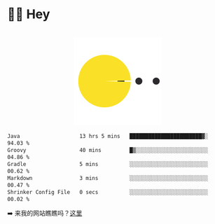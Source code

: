 
# 👋🏻 Hey
<div align="center">
	<br>
	<img src="https://raw.githubusercontent.com/Aniket965/Aniket965/master/pacman.svg?sanitize=true" width="200" height="200">
	<br>
</div>

<!--START_SECTION:waka-->

```text
Java                   13 hrs 5 mins   ███████████████████████▓░   94.03 %
Groovy                 40 mins         █▒░░░░░░░░░░░░░░░░░░░░░░░   04.86 %
Gradle                 5 mins          ░░░░░░░░░░░░░░░░░░░░░░░░░   00.62 %
Markdown               3 mins          ░░░░░░░░░░░░░░░░░░░░░░░░░   00.47 %
Shrinker Config File   0 secs          ░░░░░░░░░░░░░░░░░░░░░░░░░   00.02 %
```

<!--END_SECTION:waka-->

 ➡️  来我的网站瞧瞧吗？[这里](https://www.shaolongfei.com)
